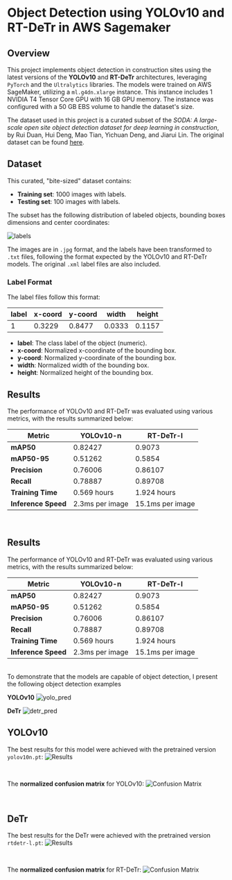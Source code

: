# Object Detection using YOLOv10 and RT-DeTr in AWS Sagemaker

## Overview

This project implements object detection in construction sites using the latest versions of the **YOLOv10** and **RT-DeTr** architectures, leveraging `PyTorch` and the `Ultralytics` libraries. The models were trained on AWS SageMaker, utilizing a `ml.g4dn.xlarge` instance. This instance includes 1 NVIDIA T4 Tensor Core GPU with 16 GB GPU memory. The instance was configured with a 50 GB EBS volume to handle the dataset's size.

The dataset used in this project is a curated subset of the *SODA: A large-scale open site object detection dataset for deep learning in construction*, by Rui Duan, Hui Deng, Mao Tian, Yichuan Deng, and Jiarui Lin. The original dataset can be found [here](https://www.sciencedirect.com/science/article/abs/pii/S0926580522003727).

## Dataset

This curated, "bite-sized" dataset contains:

- **Training set**: 1000 images with labels.
- **Testing set**: 100 images with labels.

The subset has the following distribution of labeled objects, bounding boxes dimensions and center coordinates:

![labels](runs/detect/results_yolo10_L_pt/labels.jpg)


The images are in `.jpg` format, and the labels have been transformed to `.txt` files, following the format expected by the YOLOv10 and RT-DeTr models. The original `.xml` label files are also included.

### Label Format

The label files follow this format:

| label | x-coord | y-coord | width | height |
|-------|---------|---------|-------|--------|
|   1   | 0.3229  | 0.8477  | 0.0333 | 0.1157 |

- **label**: The class label of the object (numeric).
- **x-coord**: Normalized x-coordinate of the bounding box.
- **y-coord**: Normalized y-coordinate of the bounding box.
- **width**: Normalized width of the bounding box.
- **height**: Normalized height of the bounding box.

## Results

The performance of YOLOv10 and RT-DeTr was evaluated using various metrics, with the results summarized below:

| Metric        | YOLOv10-n | RT-DeTr-l |
|---------------|-----------|-----------|
| **mAP50**     | 0.82427   | 0.9073    |
| **mAP50-95**  | 0.51262   | 0.5854    |
| **Precision** | 0.76006   | 0.86107   |
| **Recall**    | 0.78887   | 0.89708   |
| **Training Time** | 0.569 hours | 1.924 hours |
| **Inference Speed** | 2.3ms per image | 15.1ms per image |





<br>

## Results

The performance of YOLOv10 and RT-DeTr was evaluated using various metrics, with the results summarized below:

| Metric        | YOLOv10-n | RT-DeTr-l |
|---------------|-----------|-----------|
| **mAP50**     | 0.82427   | 0.9073    |
| **mAP50-95**  | 0.51262   | 0.5854    |
| **Precision** | 0.76006   | 0.86107   |
| **Recall**    | 0.78887   | 0.89708   |
| **Training Time** | 0.569 hours | 1.924 hours |
| **Inference Speed** | 2.3ms per image | 15.1ms per image |

<br> 
To demonstrate that the models are capable of object detection, I present the following object detection examples

**YOLOv10**
![yolo_pred](pred_yolov10.jpg)

**DeTr**
![detr_pred](pred_detr.jpg)



## **YOLOv10**
The best results for this model were achieved with the pretrained version `yolov10n.pt`:
![Results](runs/detect/results_yolo10_pretrained/results.png)

<br>

The **normalized confusion matrix** for YOLOv10:
![Confusion Matrix](runs/detect/results_yolo10_pretrained/confusion_matrix_normalized.png)


<br>

## **DeTr**
The best results for the DeTr were achieved with the pretrained version `rtdetr-l.pt`:
![Results](runs/detect/results_detr_pretrained/results.png)


<br>

The **normalized confusion matrix** for RT-DeTr:
![Confusion Matrix](runs/detect/results_detr_pretrained/confusion_matrix_normalized.png)
